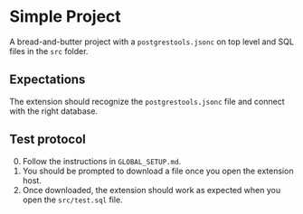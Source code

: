 # Simple Project

A bread-and-butter project with a `postgrestools.jsonc` on top level and SQL files in the `src` folder.

## Expectations

The extension should recognize the `postgrestools.jsonc` file and connect with the right database.

## Test protocol

0. Follow the instructions in `GLOBAL_SETUP.md`.
1. You should be prompted to download a file once you open the extension host.
2. Once downloaded, the extension should work as expected when you open the `src/test.sql` file.
